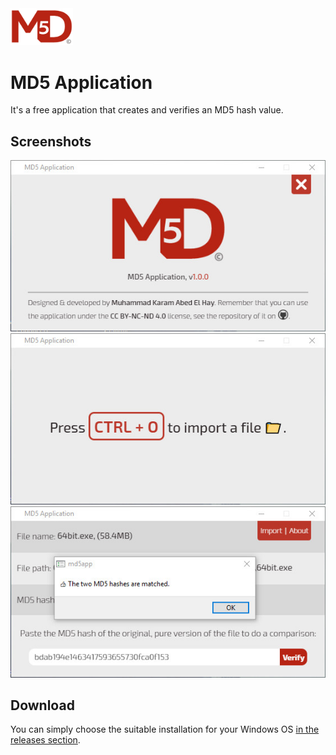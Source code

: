 <img src="assets/big_colored.png" width="100">

# MD5 Application

It's a free application that creates and verifies an MD5 hash value.

## Screenshots
![ss1](assets/1.jpg)
![ss2](assets/2.jpg)
![ss3](assets/3.jpg)

## Download
You can simply choose the suitable installation for your Windows OS [in the releases section](https://github.com/mhmdkrmabd/md5-app/releases).
